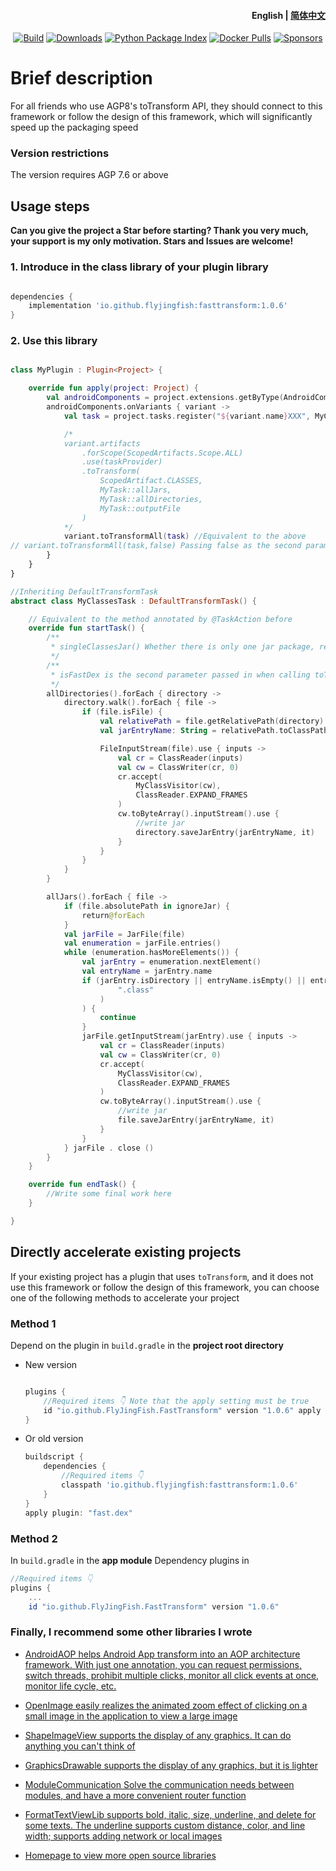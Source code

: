<h4 align="right">
  <strong>English</strong> | <a href="https://github.com/FlyJingFish/FastTransform/blob/master/README-zh.md">简体中文</a>
</h4>

<p align="center">
  <a href="https://central.sonatype.com/artifact/io.github.flyjingfish/fasttransform/"><img
    src="https://img.shields.io/maven-central/v/io.github.flyjingfish/fasttransform"
    alt="Build"
  /></a>
  <a href="https://github.com/FlyJingFish/FastTransform/stargazers"><img
    src="https://img.shields.io/github/stars/FlyJingFish/FastTransform.svg"
    alt="Downloads"
  /></a>
  <a href="https://github.com/FlyJingFish/FastTransform/network/members"><img
    src="https://img.shields.io/github/forks/FlyJingFish/FastTransform.svg"
    alt="Python Package Index"
  /></a>
  <a href="https://github.com/FlyJingFish/FastTransform/issues"><img
    src="https://img.shields.io/github/issues/FlyJingFish/FastTransform.svg"
    alt="Docker Pulls"
  /></a>
  <a href="https://github.com/FlyJingFish/FastTransform/blob/master/LICENSE"><img
    src="https://img.shields.io/github/license/FlyJingFish/FastTransform.svg"
    alt="Sponsors"
  /></a>
</p>

# Brief description

For all friends who use AGP8's toTransform API, they should connect to this framework or follow the design of this framework, which will significantly speed up the packaging speed

### Version restrictions

The version requires AGP 7.6 or above

## Usage steps

**Can you give the project a Star before starting? Thank you very much, your support is my only motivation. Stars and Issues are welcome!**

### 1. Introduce in the class library of your plugin library

```gradle

dependencies {
    implementation 'io.github.flyjingfish:fasttransform:1.0.6'
}
```

### 2. Use this library

```kotlin

class MyPlugin : Plugin<Project> {

    override fun apply(project: Project) {
        val androidComponents = project.extensions.getByType(AndroidComponentsExtension::class.java)
        androidComponents.onVariants { variant ->
            val task = project.tasks.register("${variant.name}XXX", MyClassesTask::class.java)

            /*
            variant.artifacts
                .forScope(ScopedArtifacts.Scope.ALL)
                .use(taskProvider)
                .toTransform(
                    ScopedArtifact.CLASSES,
                    MyTask::allJars,
                    MyTask::allDirectories,
                    MyTask::outputFile
                )
            */
            variant.toTransformAll(task) //Equivalent to the above
// variant.toTransformAll(task,false) Passing false as the second parameter means using the original unaccelerated logic
        }
    }
}

//Inheriting DefaultTransformTask
abstract class MyClassesTask : DefaultTransformTask() {

    // Equivalent to the method annotated by @TaskAction before
    override fun startTask() {
        /**
         * singleClassesJar() Whether there is only one jar package, returning true means that there was a plug-in using toTransform before, and it did not use this plug-in or did not follow this design
         */
        /**
         * isFastDex is the second parameter passed in when calling toTransformAll
         */
        allDirectories().forEach { directory ->
            directory.walk().forEach { file ->
                if (file.isFile) {
                    val relativePath = file.getRelativePath(directory)
                    val jarEntryName: String = relativePath.toClassPath()

                    FileInputStream(file).use { inputs ->
                        val cr = ClassReader(inputs)
                        val cw = ClassWriter(cr, 0)
                        cr.accept(
                            MyClassVisitor(cw),
                            ClassReader.EXPAND_FRAMES
                        )
                        cw.toByteArray().inputStream().use {
                            //write jar
                            directory.saveJarEntry(jarEntryName, it)
                        }
                    }
                }
            }
        }

        allJars().forEach { file ->
            if (file.absolutePath in ignoreJar) {
                return@forEach
            }
            val jarFile = JarFile(file)
            val enumeration = jarFile.entries()
            while (enumeration.hasMoreElements()) {
                val jarEntry = enumeration.nextElement()
                val entryName = jarEntry.name
                if (jarEntry.isDirectory || entryName.isEmpty() || entryName.startsWith("META-INF/") || "module-info.class" == entryName || !entryName.endsWith(
                        ".class"
                    )
                ) {
                    continue
                }
                jarFile.getInputStream(jarEntry).use { inputs ->
                    val cr = ClassReader(inputs)
                    val cw = ClassWriter(cr, 0)
                    cr.accept(
                        MyClassVisitor(cw),
                        ClassReader.EXPAND_FRAMES
                    )
                    cw.toByteArray().inputStream().use {
                        //write jar
                        file.saveJarEntry(jarEntryName, it)
                    }
                }
            } jarFile . close ()
        }
    }

    override fun endTask() {
        //Write some final work here
    }

}

```

## Directly accelerate existing projects

If your existing project has a plugin that uses `toTransform`, and it does not use this framework or follow the design of this framework, you can choose one of the following methods to accelerate your project

### Method 1

Depend on the plugin in `build.gradle` in the **project root directory**

- New version

    ```gradle
    
    plugins {
        //Required items 👇 Note that the apply setting must be true
        id "io.github.FlyJingFish.FastTransform" version "1.0.6" apply true
    }
    ```

- Or old version

    ```gradle
    buildscript {
        dependencies {
            //Required items 👇
            classpath 'io.github.flyjingfish:fasttransform:1.0.6'
        }
    }
    apply plugin: "fast.dex"
    ```

### Method 2

In `build.gradle` in the **app module** Dependency plugins in 

```gradle 
//Required items 👇 
plugins { 
    ... 
    id "io.github.FlyJingFish.FastTransform" version "1.0.6" 

```

### Finally, I recommend some other libraries I wrote

- [AndroidAOP helps Android App transform into an AOP architecture framework. With just one annotation, you can request permissions, switch threads, prohibit multiple clicks, monitor all click events at once, monitor life cycle, etc.](https://github.com/FlyJingFish/AndroidAOP)

- [OpenImage easily realizes the animated zoom effect of clicking on a small image in the application to view a large image](https://github.com/FlyJingFish/OpenImage)

- [ShapeImageView supports the display of any graphics. It can do anything you can't think of](https://github.com/FlyJingFish/ShapeImageView)

- [GraphicsDrawable supports the display of any graphics, but it is lighter](https://github.com/FlyJingFish/GraphicsDrawable)

- [ModuleCommunication Solve the communication needs between modules, and have a more convenient router function](https://github.com/FlyJingFish/ModuleCommunication)

- [FormatTextViewLib supports bold, italic, size, underline, and delete for some texts. The underline supports custom distance, color, and line width; supports adding network or local images](https://github.com/FlyJingFish/FormatTextViewLib)

- [Homepage to view more open source libraries](https://github.com/FlyJingFish)